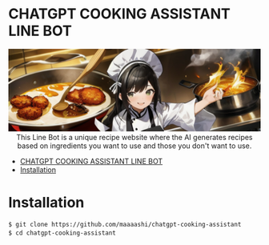 # CHATGPT COOKING ASSISTANT LINE BOT

<div><img src="./docs/main.png" /></div>

<div align="center">
  This Line Bot is a unique recipe website where the AI generates recipes based on ingredients you want to use and those you don't want to use.
</div>

- [CHATGPT COOKING ASSISTANT LINE BOT](#chatgpt-cooking-assistant-line-bot)
- [Installation](#installation)

# Installation

```bash
$ git clone https://github.com/maaaashi/chatgpt-cooking-assistant
$ cd chatgpt-cooking-assistant
```
